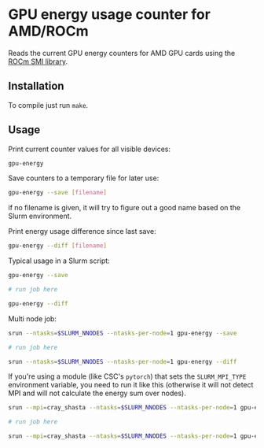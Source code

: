 # GPU energy usage counter for AMD/ROCm

Reads the current GPU energy counters for AMD GPU cards using the 
[ROCm SMI library](https://github.com/RadeonOpenCompute/rocm_smi_lib/). 

## Installation

To compile just run `make`.

## Usage

Print current counter values for all visible devices:

```bash
gpu-energy
```

Save counters to a temporary file for later use:

```bash
gpu-energy --save [filename]
```

if no filename is given, it will try to figure out a good name based
on the Slurm environment.

Print energy usage difference since last save:

```bash
gpu-energy --diff [filename]
```

Typical usage in a Slurm script:


```bash
gpu-energy --save

# run job here

gpu-energy --diff
```

Multi node job:

```bash
srun --ntasks=$SLURM_NNODES --ntasks-per-node=1 gpu-energy --save

# run job here

srun --ntasks=$SLURM_NNODES --ntasks-per-node=1 gpu-energy --diff
```

If you're using a module (like CSC's `pytorch`) that sets the
`SLURM_MPI_TYPE` environment variable, you need to run it like this
(otherwise it will not detect MPI and will not calculate the energy
sum over nodes).

```bash
srun --mpi=cray_shasta --ntasks=$SLURM_NNODES --ntasks-per-node=1 gpu-energy --save

# run job here

srun --mpi=cray_shasta --ntasks=$SLURM_NNODES --ntasks-per-node=1 gpu-energy --diff
```
